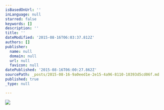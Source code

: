 ```yaml
---
isBasedOnUrl: ''
inLanguage: null
starred: false
keywords: []
description: ''
title: ''
dateModified: '2015-08-16T06:03:37.812Z'
authors: []
publisher:
  name: null
  domain: null
  url: null
  favicon: null
datePublished: '2015-08-16T06:00:27.862Z'
sourcePath: _posts/2015-08-16-9a0eed1e-2e15-4a96-8110-10393d5cd06f.md
published: true
_type: null

---
```

![](https://the-grid-user-content.s3-us-west-2.amazonaws.com/abbb59c3-bbb5-41d0-81ee-f910c6a20e80.jpg)